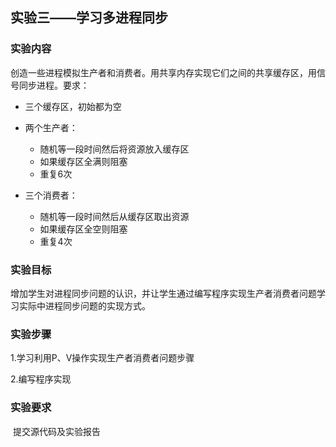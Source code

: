 ## 实验三——学习多进程同步

### 实验内容

​	创造一些进程模拟生产者和消费者。用共享内存实现它们之间的共享缓存区，用信号同步进程。要求：

- 三个缓存区，初始都为空
- 两个生产者：
  - 随机等一段时间然后将资源放入缓存区
  - 如果缓存区全满则阻塞
  - 重复6次

- 三个消费者：
  - 随机等一段时间然后从缓存区取出资源
  - 如果缓存区全空则阻塞
  - 重复4次

### 实验目标

​	增加学生对进程同步问题的认识，并让学生通过编写程序实现生产者消费者问题学习实际中进程同步问题的实现方式。

### 实验步骤

1.学习利用P、V操作实现生产者消费者问题步骤

2.编写程序实现

### 实验要求

​	提交源代码及实验报告
